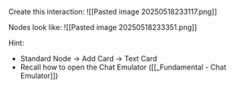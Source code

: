 
Create this interaction:
![[Pasted image 20250518233117.png]]

Nodes look like:
![[Pasted image 20250518233351.png]]

Hint:
- Standard Node -> Add Card -> Text Card
- Recall how to open the Chat Emulator ([[_Fundamental - Chat Emulator]])
